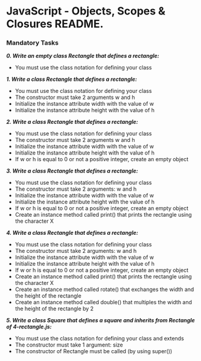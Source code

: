 # JavaScript - Objects, Scopes & Closures README.


### Mandatory Tasks


***0. Write an empty class Rectangle that defines a rectangle:***

- You must use the class notation for defining your class

***1. Write a class Rectangle that defines a rectangle:***

- You must use the class notation for defining your class
- The constructor must take 2 arguments w and h
- Initialize the instance attribute width with the value of w
- Initialize the instance attribute height with the value of h

***2. Write a class Rectangle that defines a rectangle:***

- You must use the class notation for defining your class
- The constructor must take 2 arguments w and h
- Initialize the instance attribute width with the value of w
- Initialize the instance attribute height with the value of h
- If w or h is equal to 0 or not a positive integer, create an empty object

***3. Write a class Rectangle that defines a rectangle:***

- You must use the class notation for defining your class
- The constructor must take 2 arguments: w and h
- Initialize the instance attribute width with the value of w
- Initialize the instance attribute height with the value of h
- If w or h is equal to 0 or not a positive integer, create an empty object
- Create an instance method called print() that prints the rectangle using the character X

***4. Write a class Rectangle that defines a rectangle:***

- You must use the class notation for defining your class
- The constructor must take 2 arguments: w and h
- Initialize the instance attribute width with the value of w
- Initialize the instance attribute height with the value of h
- If w or h is equal to 0 or not a positive integer, create an empty object
- Create an instance method called print() that prints the rectangle using the character X
- Create an instance method called rotate() that exchanges the width and the height of the rectangle
- Create an instance method called double() that multiples the width and the height of the rectangle by 2

***5. Write a class Square that defines a square and inherits from Rectangle of 4-rectangle.js:***

- You must use the class notation for defining your class and extends
- The constructor must take 1 argument: size
- The constructor of Rectangle must be called (by using super())

